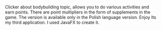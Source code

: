 Clicker about bodybuilding topic, allows you to do various activities and earn points. There are point multipliers in the form of supplements in the game.  The version is available only in the Polish language version. Enjoy
Its my third application. I used JavaFX to create it. 
